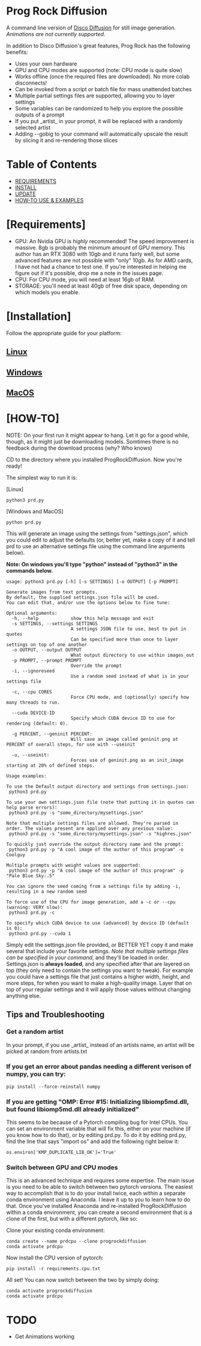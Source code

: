 # Prog Rock Diffusion
A command line version of [Disco Diffusion](https://github.com/alembics/disco-diffusion) for still image generation.
*Animations are not currently supported.*

In addition to Disco Diffusion's great features, Prog Rock has the following benefits:

- Uses your own hardware
- GPU and CPU modes are supported (note: CPU mode is quite slow)
- Works offline (once the required files are downloaded). No more colab disconnects!
- Can be invoked from a script or batch file for mass unattended batches
- Multiple partial settings files are supported, allowing you to layer settings
- Some variables can be randomized to help you explore the possible outputs of a prompt
- If you put \_artist\_ in your prompt, it will be replaced with a randomly selected artist
- Adding --gobig to your command will automatically upscale the result by slicing it and re-rendering those slices

# Table of Contents

- [REQUIREMENTS](#requirements)
- [INSTALL](#installation)
- [UPDATE](#update)
- [HOW-TO USE & EXAMPLES](#how-to)

# [Requirements]
- GPU: An Nvidia GPU is *highly* recommended! The speed improvement is massive. 8gb is probably the minimum amount of GPU memory. This author has an RTX 3080 with 10gb and it runs fairly well, but some advanced features are not possible with "only" 10gb. As for AMD cards, I have not had a chance to test one. If you're interested in helping me figure out if it's possible, drop me a note in the issues page.
- CPU: For CPU mode, you will need at least 16gb of RAM.
- STORAGE: you'll need at least 40gb of free disk space, depending on which models you enable.

# [Installation]
Follow the appropriate guide for your platform:
## [Linux](INSTALL-Linux.md)
## [Windows](INSTALL-Windows.md)
## [MacOS](INSTALL-MacOS.md)

# [HOW-TO]

NOTE: On your first run it might appear to hang. Let it go for a good while, though, as it might just be downloading models.
Somtimes there is no feedback during the download process (why? Who knows)

CD to the directory where you installed ProgRockDiffusion. Now you're ready!

The simplest way to run it is:

[Linux]
```
python3 prd.py
```
[Windows and MacOS]
```
python prd.py
```
This will generate an image using the settings from "settings.json", which you could edit to adjust the defaults (or, better yet, make a copy of it and tell prd to use an alternative settings file using the command line arguments below).

**Note: On windows you'll type "python" instead of "python3" in the commands below.**

```
usage: python3 prd.py [-h] [-s SETTINGS] [-o OUTPUT] [-p PROMPT]

Generate images from text prompts.
By default, the supplied settings.json file will be used.
You can edit that, and/or use the options below to fine tune:

Optional arguments:
  -h, --help            show this help message and exit
  -s SETTINGS, --settings SETTINGS
                        A settings JSON file to use, best to put in quotes
                        Can be specified more than once to layer settings on top of one another
  -o OUTPUT, --output OUTPUT
                        What output directory to use within images_out
  -p PROMPT, --prompt PROMPT
                        Override the prompt
  -i, --ignoreseed
                        Use a random seed instead of what is in your settings file

  -c, --cpu CORES
                        Force CPU mode, and (optionally) specify how many threads to run.

  --cuda DEVICE-ID
                        Specify which CUDA device ID to use for rendering (default: 0).

  -g PERCENT, --geninit PERCENT:
                        Will save an image called geninit.png at PERCENT of overall steps, for use with --useinit

  -u, --useinit:
                        Forces use of geninit.png as an init_image starting at 20% of defined steps.

Usage examples:

To use the Default output directory and settings from settings.json:
 python3 prd.py

To use your own settings.json file (note that putting it in quotes can help parse errors):
 python3 prd.py -s "some_directory/mysettings.json"

Note that multiple settings files are allowed. They're parsed in order. The values present are applied over any previous value:
 python3 prd.py -s "some_directory/mysettings.json" -s "highres.json"

To quickly just override the output directory name and the prompt:
 python3 prd.py -p "A cool image of the author of this program" -o Coolguy

Multiple prompts with weight values are supported:
 python3 prd.py -p "A cool image of the author of this program" -p "Pale Blue Sky:.5"

You can ignore the seed coming from a settings file by adding -i, resulting in a new random seed

To force use of the CPU for image generation, add a -c or --cpu (warning: VERY slow):
 python3 prd.py -c

To specify which CUDA device to use (advanced) by device ID (default is 0):
 python3 prd.py --cuda 1

```
Simply edit the settings.json file provided, or BETTER YET copy it and make several that include your favorite settings.
*Note that multiple settings files can be specified in your command*, and they'll be loaded in order.
Settings.json is **always loaded**, and any specified after that are layered on top (they only need to contain the settings you want to tweak).
For example you could have a settings file that just contains a higher width, height, and more steps, for when you want to make a high-quality image.
Layer that on top of your regular settings and it will apply those values without changing anything else.

## Tips and Troubleshooting
### Get a random artist
In your prompt, if you use \_artist\_ instead of an artists name, an artist will be picked at random from artists.txt

### If you get an error about pandas needing a different verison of numpy, you can try:
```
pip install --force-reinstall numpy
```
### If you are getting "OMP: Error #15: Initializing libiomp5md.dll, but found libiomp5md.dll already initialized"
This seems to be because of a Pytorch compiling bug for Intel CPUs.
You can set an environment variable that will fix this, either on your machine (if you know how to do that), or by editing prd.py.
To do it by editing prd.py, find the line that says "import os" and add the following right below it:
```
os.environ['KMP_DUPLICATE_LIB_OK']='True'
```

### Switch between GPU and CPU modes
This is an advanced technique and requires some expertise. The main issue is you need to be able to switch between two pytorch versions. The easiest way to accomplish that is to do your install twice, each within a separate conda environment using Anaconda. I leave it up to you to learn how to do that.
Once you've installed Anaconda and re-installed ProgRockDiffusion within a conda environment, you can create a second environment that is a clone of the first, but with a different pytorch, like so:

Clone your existing conda environment:
```
conda create --name prdcpu --clone progrockdiffusion
conda activate prdcpu
```
Now install the CPU version of pytorch:
```
pip install -r requirements.cpu.txt
```
All set! You can now switch between the two by simply doing:
```
conda activate progrockdiffusion
conda activate prdcpu
```

# TODO

- Get Animations working
